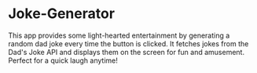 # Joke-Generator
This app provides some light-hearted entertainment by generating a random dad joke every time the button is clicked. It fetches jokes from the Dad's Joke API and displays them on the screen for fun and amusement. Perfect for a quick laugh anytime!
